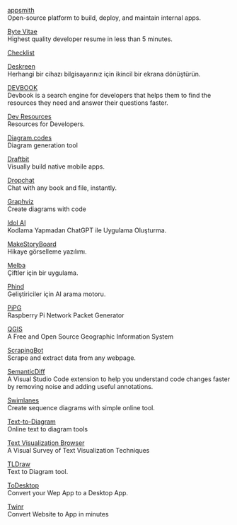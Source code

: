 <p>
<a href="https://github.com/appsmithorg/appsmith">appsmith</a>
<br>Open-source platform to build, deploy, and maintain internal apps.
</p> 
<p>
<a href="https://bytevitae.com/">Byte Vitae</a>
<br>Highest quality developer resume in less than 5 minutes.
</p>
<p>
<a href="https://checklist.atolye15.com/">Checklist</a>
</p>
<p>
<a href="https://deskreen.com/lang-en">Deskreen</a>
<br>Herhangi bir cihazı bilgisayarınız için ikincil bir ekrana dönüştürün.
</p>
<p>
<a href="https://usedevbook.com/">DEVBOOK</a>
<br>Devbook is a search engine for developers that helps them to find the resources they need and answer their questions faster.
</p> 
<p>
<a href="https://devresourc.es/">Dev Resources</a>
<br>Resources for Developers.
</p> 
<p>
<a href="https://www.diagram.codes/">Diagram.codes</a>
<br>Diagram generation tool
</p> 
<p>
<a href="https://draftbit.com/">Draftbit</a>
<br>Visually build native mobile apps.
</p>
<p>
<a href="https://app.dropchat.co/">Dropchat</a>
<br>Chat with any book and file, instantly.
</p>
<p>
<a href="https://ncona.com/2020/06/create-diagrams-with-code-using-graphviz/?utm_source=hackernewsletter&utm_medium=email&utm_term=code">Graphviz</a>
<br>Create diagrams with code
</p> 
<p>
<a href="https://idolapp.io/ai">Idol AI</a>
<br>Kodlama Yapmadan ChatGPT ile Uygulama Oluşturma.                               
</p>
<p>
<a href="https://makestoryboard.com/">MakeStoryBoard</a>
<br>Hikaye görselleme yazılımı.                                  
</p>
<p>
<a href="https://en.melba.app/">Melba</a>
<br>Çiftler için bir uygulama.                                  
</p>
<p>
<a href="https://www.phind.com/">Phind</a>
<br>Geliştiriciler için AI arama motoru.
</p> 
<p>
<a href="https://www.the-toffee-project.org/index.php?page=pipg-home&lang=en">PiPG</a>
<br>Raspberry Pi Network Packet Generator
</p>
<p>
<a href="https://chollinger.com/blog/2023/01/qgis-is-the-mapping-software-you-didnt-know-you-needed/?utm_source=dailytechdigest&utm_medium&utm_campaign=1520">QGIS</a>
<br>A Free and Open Source Geographic Information System
</p> 
<p>
<a href="https://www.scraping-bot.io/">ScrapingBot</a>
<br>Scrape and extract data from any webpage.
</p> 
<p>
<a href="https://semanticdiff.com/">SemanticDiff</a>
<br>A Visual Studio Code extension to help you understand code changes faster by removing noise and adding useful annotations.
</p> 
<p>
<a href="https://swimlanes.io/?utm_source=hackernewsletter&utm_medium=email&utm_term=show_hn">Swimlanes</a>
<br>Create sequence diagrams with simple online tool.
</p> 
<p>
<a href="https://smusamashah.github.io/text-to-diagram">Text-to-Diagram</a>
<br>Online text to diagram tools
</p> 
<p>
<a href="https://textvis.lnu.se/">Text Visualization Browser</a>
<br>A Visual Survey of Text Visualization Techniques
</p> 
<p>
<a href="https://tldraw.dev/">TLDraw</a>
<br>Text to Diagram tool.
</p> 
<p>
<a href="https://www.todesktop.com/">ToDesktop</a>
<br>Convert your Wep App to a Desktop App.
</p>
<p>
<a href="https://twinr.dev/">Twinr</a>
<br>Convert Website to App in minutes
</p> 
